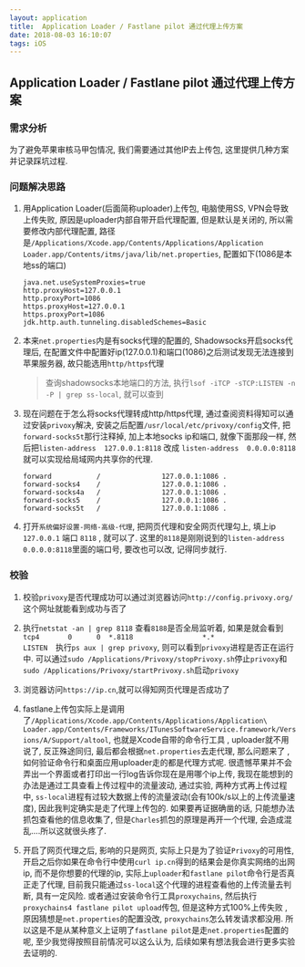 ```yaml
---
layout: application
title:  Application Loader / Fastlane pilot 通过代理上传方案
date: 2018-08-03 16:10:07
tags: iOS
---
```


## Application Loader / Fastlane pilot 通过代理上传方案

### 需求分析

为了避免苹果审核马甲包情况, 我们需要通过其他IP去上传包, 这里提供几种方案并记录踩坑过程.

### 问题解决思路

1. 用Application Loader(后面简称uploader)上传包, 电脑使用SS, VPN会导致上传失败, 原因是uploader内部自带开启代理配置, 但是默认是关闭的,  所以需要修改内部代理配置, 路径是`/Applications/Xcode.app/Contents/Applications/Application Loader.app/Contents/itms/java/lib/net.properties`, 配置如下(1086是本地ss的端口)
	
	```
	java.net.useSystemProxies=true
	http.proxyHost=127.0.0.1
	http.proxyPort=1086
	https.proxyHost=127.0.0.1
	https.proxyPort=1086
	jdk.http.auth.tunneling.disabledSchemes=Basic
	```
	
2. 本来`net.properties`内是有socks代理的配置的, Shadowsocks开启socks代理后, 在配置文件中配置好ip(127.0.0.1)和端口(1086)之后测试发现无法连接到苹果服务器, 故只能选用`http/https`代理
	> 查询shadowsocks本地端口的方法, 执行`lsof -iTCP -sTCP:LISTEN -n -P | grep ss-local`, 就可以查到
	
3. 现在问题在于怎么将socks代理转成http/https代理, 通过查阅资料得知可以通过安装`privoxy`解决, 安装之后配置`/usr/local/etc/privoxy/config`文件, 把`forward-socks5t`那行注释掉, 加上本地socks ip和端口, 就像下面那段一样, 然后把`listen-address  127.0.0.1:8118` 改成 `listen-address  0.0.0.0:8118`就可以实现给局域网内共享你的代理.

	```
	forward           /               127.0.0.1:1086 .
	forward-socks4    /               127.0.0.1:1086 .
	forward-socks4a   /               127.0.0.1:1086 .
	forward-socks5    /               127.0.0.1:1086 .
	forward-socks5t   /               127.0.0.1:1086 .
	```
	
4. 打开`系统偏好设置-网络-高级-代理`, 把网页代理和安全网页代理勾上, 填上ip `127.0.0.1` 端口 `8118` , 就可以了.  这里的`8118`是刚刚说到的`listen-address  0.0.0.0:8118`里面的端口号, 要改也可以改, 记得同步就行.

### 校验

1. 校验`privoxy`是否代理成功可以通过浏览器访问`http://config.privoxy.org/`这个网址就能看到成功与否了

2. 执行`netstat -an | grep 8118` 查看`8188`是否全局监听着, 如果是就会看到
	`tcp4       0      0  *.8118                 *.*                    LISTEN  `执行`ps aux | grep privoxy`, 则可以看到`privoxy`进程是否正在运行中. 可以通过`sudo /Applications/Privoxy/stopPrivoxy.sh`停止`privoxy`和`sudo /Applications/Privoxy/startPrivoxy.sh`启动`privoxy`
	
3. 浏览器访问`https://ip.cn`,就可以得知网页代理是否成功了
	
4. fastlane上传包实际上是调用了`/Applications/Xcode.app/Contents/Applications/Application\ Loader.app/Contents/Frameworks/ITunesSoftwareService.framework/Versions/A/Support/altool`, 也就是Xcode自带的命令行工具 , uploader就不用说了, 反正殊途同归, 最后都会根据`net.properties`去走代理,  那么问题来了 , 如何验证命令行和桌面应用uploader走的都是代理方式呢. 很遗憾苹果并不会弄出一个界面或者打印出一行log告诉你现在是用哪个ip上传, 我现在能想到的办法是通过工具查看上传过程中的流量波动, 通过实验, 两种方式再上传过程中, `ss-local`进程有过较大数据上传的流量波动(会有100k/s以上的上传流量速度), 因此我判定确实是走了代理上传包的.  如果要再证据确凿的话, 只能想办法抓包查看他的信息收集了, 但是`Charles`抓包的原理是再开一个代理, 会造成混乱....所以这就很头疼了.

5. 开启了网页代理之后, 影响的只是网页, 实际上只是为了验证`Privoxy`的可用性, 开启之后你如果在命令行中使用`curl ip.cn`得到的结果会是你真实网络的出网ip, 而不是你想要的代理的ip, 实际上`uploader`和`fastlane pilot`命令行是否真正走了代理, 目前我只能通过`ss-local`这个代理的进程查看他的上传流量去判断, 具有一定风险. 或者通过安装命令行工具`proxychains`, 然后执行`proxychains4 fastlane pilot upload`传包, 但是这种方式100%上传失败 , 原因猜想是`net.properties`的配置没改, `proxychains`怎么转发请求都没用.  所以这是不是从某种意义上证明了`fastlane pilot`是走`net.properties`配置的呢, 至少我觉得按照目前情况可以这么认为,  后续如果有想法我会进行更多实验去证明的.
